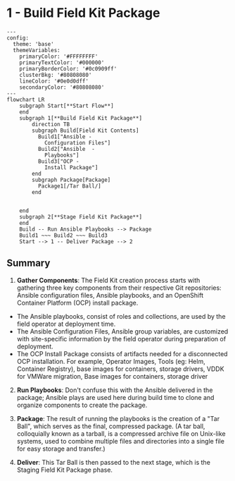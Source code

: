 # 1 - Build Field Kit Package

```mermaid
---
config:
  theme: 'base'
  themeVariables:
    primaryColor: '#FFFFFFFF'
    primaryTextColor: '#000000'
    primaryBorderColor: '#0c0909ff'
    clusterBkg: '#80808080'
    lineColor: '#0e0d0dff'
    secondaryColor: '#80808080'
---
flowchart LR
    subgraph Start[**Start Flow**]
    end
    subgraph 1[**Build Field Kit Package**]
        direction TB
        subgraph Build[Field Kit Contents]
          Build1["Ansible - 
            Configuration Files"]
          Build2["Ansible  - 
            Playbooks"]
          Build3["OCP - 
            Install Package"]
        end
        subgraph Package[Package]
          Package1[/Tar Ball/]
        end

        
    end
    subgraph 2[**Stage Field Kit Package**]
    end
    Build -- Run Ansible Playbooks --> Package
    Build1 ~~~ Build2 ~~~ Build3
    Start --> 1 -- Deliver Package --> 2 
```

## Summary

1. **Gather Components**: The Field Kit creation process starts with gathering three key components from their respective Git repositories: Ansible configuration files, Ansible playbooks, and an OpenShift Container Platform (OCP) install package.

* The Ansible playbooks, consist of roles and collections, are used by the field operator at deployment time.
* The Ansible Configuration Files, Ansible group variables, are customized with site-specific information by the field operator during preparation of deployment.
* The OCP Install Package consists of artifacts needed for a disconnected OCP installation.  For example, Operator Images, Tools (eg: Helm, Container Registry), base images for containers, storage drivers, VDDK for VMWare migration, Base images for containers, storage driver

2. **Run Playbooks**: Don't confuse this with the Ansible delivered in the package; Ansible plays are used here during build time to clone and organize components to create the package.

3. **Package**: The result of running the playbooks is the creation of a "Tar Ball", which serves as the final, compressed package.  (A tar ball, colloquially known as a tarball, is a compressed archive file on Unix-like systems, used to combine multiple files and directories into a single file for easy storage and transfer.)

4. **Deliver**: This Tar Ball is then passed to the next stage, which is the Staging Field Kit Package phase.
